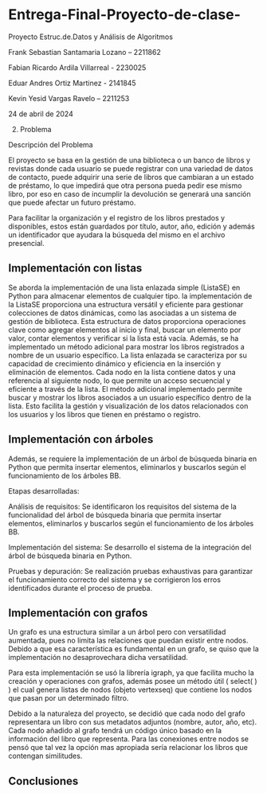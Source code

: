 # Entrega-Final-Proyecto-de-clase-

Proyecto Estruc.de.Datos y Análisis de Algoritmos

Frank Sebastian Santamaria Lozano – 2211862

Fabian Ricardo Ardila Villarreal - 2230025

Eduar Andres Ortiz Martinez - 2141845

Kevin Yesid Vargas Ravelo – 2211253

24 de abril de 2024

2. Problema

Descripción del Problema

El proyecto se basa en la gestión de una biblioteca o un banco de libros y revistas donde cada usuario se puede registrar con una variedad de datos de contacto, puede adquirir una serie de libros que cambiaran a un estado de préstamo, lo que impedirá que otra persona pueda pedir ese mismo libro, por eso en caso de incumplir la devolución se generará una sanción que puede afectar un futuro préstamo.

Para facilitar la organización y el registro de los libros prestados y disponibles, estos están guardados por título, autor, año, edición y además un identificador que ayudara la búsqueda del mismo en el archivo presencial.

## Implementación con listas

Se aborda la implementación de una lista enlazada simple (ListaSE) en Python para almacenar elementos de cualquier tipo. la implementación de la ListaSE proporciona una estructura versátil y eficiente para gestionar colecciones de datos dinámicas, como las asociadas a un sistema de gestión de biblioteca. Esta estructura de datos proporciona operaciones clave como agregar elementos al inicio y final, buscar un elemento por valor, contar elementos y verificar si la lista está vacía. Además, se ha implementado un método adicional para mostrar los libros registrados a nombre de un usuario específico.
La lista enlazada se caracteriza por su capacidad de crecimiento dinámico y eficiencia en la inserción y eliminación de elementos. Cada nodo en la lista contiene datos y una referencia al siguiente nodo, lo que permite un acceso secuencial y eficiente a través de la lista.
El método adicional implementado permite buscar y mostrar los libros asociados a un usuario específico dentro de la lista. Esto facilita la gestión y visualización de los datos relacionados con los usuarios y los libros que tienen en préstamo o registro.

## Implementación con árboles

Además, se requiere la implementación de un árbol de búsqueda binaria en Python que permita insertar elementos, eliminarlos y buscarlos según el funcionamiento de los árboles BB.

Etapas desarrolladas:

Análisis de requisitos: Se identificaron los requisitos del sistema de la funcionalidad del árbol de búsqueda binaria que permita insertar elementos, eliminarlos y buscarlos según el funcionamiento de los árboles BB.

Implementación del sistema: Se desarrollo el sistema de la integración del árbol de búsqueda binaria en Python.

Pruebas y depuración: Se realización pruebas exhaustivas para garantizar el funcionamiento correcto del sistema y se corrigieron los erros identificados durante el proceso de prueba.

## Implementación con grafos

Un grafo es una estructura similar a un árbol pero con versatilidad aumentada, pues no limita las relaciones que puedan existir entre nodos. Debido a que esa característica es fundamental en un grafo, se quiso que la implementación no desaprovechara dicha versatilidad.

Para esta implementación se usó la librería igraph, ya que facilita mucho la creación y operaciones con grafos, además posee un método útil ( select( ) ) el cual genera listas de nodos (objeto vertexseq) que contiene los nodos que pasan por un determinado filtro.

Debido a la naturaleza del proyecto, se decidió que cada nodo del grafo representara un libro con sus metadatos adjuntos (nombre, autor, año, etc). Cada nodo añadido al grafo tendrá un código único basado en la información del libro que representa. Para las conexiones entre nodos se pensó que tal vez la opción mas apropiada sería relacionar los libros que contengan similitudes.

## Conclusiones


